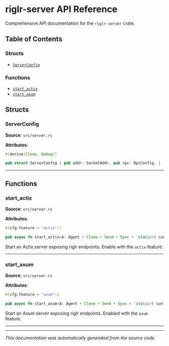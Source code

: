 # riglr-server API Reference

Comprehensive API documentation for the `riglr-server` crate.

## Table of Contents

### Structs

- [`ServerConfig`](#serverconfig)

### Functions

- [`start_actix`](#start_actix)
- [`start_axum`](#start_axum)

## Structs

### ServerConfig

**Source**: `src/server.rs`

**Attributes**:
```rust
#[derive(Clone, Debug)]
```

```rust
pub struct ServerConfig { pub addr: SocketAddr, pub rpc: RpcConfig, }
```

---

## Functions

### start_actix

**Source**: `src/server.rs`

**Attributes**:
```rust
#[cfg(feature = "actix")]
```

```rust
pub async fn start_actix<A: Agent + Clone + Send + Sync + 'static>( config: ServerConfig, agent: A, signer_factory: Arc<dyn SignerFactory>, ) -> anyhow::Result<()>
```

Start an Actix server exposing riglr endpoints. Enable with the `actix` feature.

---

### start_axum

**Source**: `src/server.rs`

**Attributes**:
```rust
#[cfg(feature = "axum")]
```

```rust
pub async fn start_axum<A: Agent + Clone + Send + Sync + 'static>( config: ServerConfig, agent: A, signer_factory: Arc<dyn SignerFactory>, ) -> anyhow::Result<()>
```

Start an Axum server exposing riglr endpoints. Enabled with the `axum` feature.

---


---

*This documentation was automatically generated from the source code.*